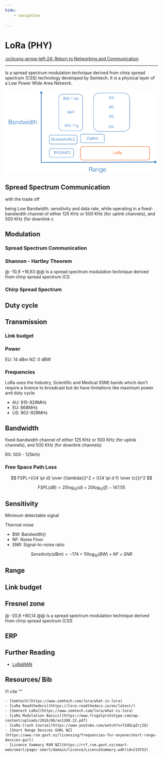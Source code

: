 ```yaml
---
hide:
    - navigation

---
```


# LoRa (PHY)

[:octicons-arrow-left-24: Return to Networking and Communication](/Knowledge-Notebook/Networking-Communication/)

---

Is a spread spectrum modulation technique derived from chirp spread spectrum (CSS) technology developed by Semtech. It is a physical layer of a Low Power Wide Area Network.

![LoRa-Comparison](../../assets/LoRa-Comparison.png)

## Spread Spectrum Communication

 with the trade off 

being Low Bandwidth. sensitivity and data rate, while operating in a fixed-bandwidth channel of either 125 KHz or 500 KHz (for uplink channels), and 500 KHz (for downlink c

## Modulation

### Spread Spectrum Communication

### Shannon - Hartley Theorem

@ -10,9 +16,63 @@ Is a spread spectrum modulation technique derived from chirp spread spectrum (CS

### Chirp Spread Spectrum

## Duty cycle

## Transmission

### Link budget

### Power

<!-- 154 dB                  -->

EU: 14 dBm
NZ: 0 dBW


### Frequencies

LoRa uses the Industry, Scientific and Medical (ISM) bands which don't require a licence to broadcast but do have limitations like maximum power and duty cycle. 

- AU: 915-928MHz
- EU: 868MHz
- US: 902-928MHz

## Bandwidth

fixed-bandwidth channel of either 125 KHz or 500 KHz (for uplink channels), and 500 KHz (for downlink
channels)

RX: 500 - 125kHz

### Free Space Path Loss

$$
FSPL=({{4 \pi d} \over {\lambda}})^2 = ({{4 \pi d f} \over {c}})^2
$$

$$
FSPL(dB) = 20 \log_{10} (d)+20 \log_{10}(f)-147.55
$$



## Sensitivity

Minimum detectable signal

Thermal noise

- BW: Bandwidth()
- NF: Noise Floor
- SNR: Signal-to-noise ratio

$$
Sensitivity(dBm)=-174 + 10 \log_{10} (BW) + NF + SNR
$$

## Range


## Link budget

## Fresnel zone

@ -20,8 +80,14 @@ Is a spread spectrum modulation technique derived from chirp spread spectrum (CSS

## ERP

## Further Reading

- [LoRaWAN](LoRaWAN.md)

## Resources/ Bib

!!! cite ""

    - [Semtech](https://www.semtech.com/lora/what-is-lora)
    - [LoRa Readthedocs](https://lora.readthedocs.io/en/latest/)
    - [Semtech LoRa](https://www.semtech.com/lora/what-is-lora)
    - [LoRa Modulation Basics](https://www.frugalprototype.com/wp-content/uploads/2016/08/an1200.22.pdf)
    - [LoRa Crash Course](https://www.youtube.com/watch?v=T3dGLqZrjIQ)
    - [Short Range Devices GURL NZ](https://www.rsm.govt.nz/licensing/frequencies-for-anyone/short-range-devices-gurl)
    - [Licence Summary RSM NZ](https://rrf.rsm.govt.nz/smart-web/smart/page/-smart/domain/licence/LicenceSummary.wdk?id=219752)